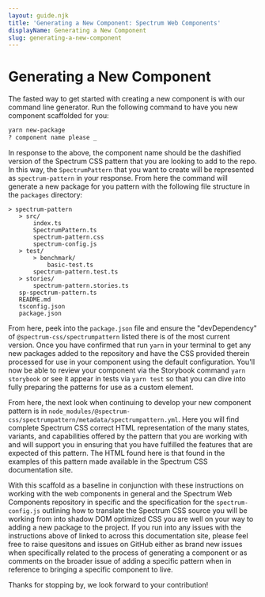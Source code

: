 ```yaml
---
layout: guide.njk
title: 'Generating a New Component: Spectrum Web Components'
displayName: Generating a New Component
slug: generating-a-new-component
---
```


# Generating a New Component

The fasted way to get started with creating a new component is with our command line generator. Run the following command to have you new component scaffolded for you:

```bash
yarn new-package
? component name please _
```

In response to the above, the component name should be the dashified version of the Spectrum CSS pattern that you are looking to add to the repo. In this way, the `SpectrumPattern` that you want to create will be represented as `spectrum-pattern` in your response. From here the command will generate a new package for you pattern with the following file structure in the `packages` directory:

```
> spectrum-pattern
   > src/
       index.ts
       SpectrumPattern.ts
       spectrum-pattern.css
       spectrum-config.js
   > test/
       > benchmark/
           basic-test.ts
       spectrum-pattern.test.ts
   > stories/
       spectrum-pattern.stories.ts
   sp-spectrum-pattern.ts
   README.md
   tsconfig.json
   package.json
```

From here, peek into the `package.json` file and ensure the "devDependency" of `@spectrum-css/spectrumpattern` listed there is of the most current version. Once you have confirmed that run `yarn` in your terminal to get any new packages added to the repository and have the CSS provided therein processed for use in your component using the default configuration. You'll now be able to review your component via the Storybook command `yarn storybook` or see it appear in tests via `yarn test` so that you can dive into fully preparing the patterns for use as a custom element.

From here, the next look when continuing to develop your new component pattern is in `node_modules/@spectrum-css/spectrumpattern/metadata/spectrumpattern.yml`. Here you will find complete Spectrum CSS correct HTML representation of the many states, variants, and capabilities offered by the pattern that you are working with and will support you in ensuring that you have fulfilled the features that are expected of this pattern. The HTML found here is that found in the examples of this pattern made available in the <sp-link href="https://opensource.adobe.com/spectrum-css">Spectrum CSS documentation site</sp-link>.

With this scaffold as a baseline in conjunction with these <sp-link href="guides/developing-components">instructions</sp-link> on working with the web components in general and the Spectrum Web Components repository in specific and the specification for the <sp-link href="guides/spectrum-config">`spectrum-config.js`</sp-link> outlining how to translate the Spectrum CSS source you will be working from into shadow DOM optimized CSS you are well on your way to adding a new package to the project. If you run into any issues with the instructions above of linked to across this documentation site, please feel free to raise <sp-link href="https://github.com/adobe/spectrum-web-components/issues">quesitons and issues</sp-link> on GitHub either as brand new issues when specifically related to the process of generating a component or as comments on the broader issue of adding a specific pattern when in reference to bringing a specific component to live.

Thanks for stopping by, we look forward to your contribution!
